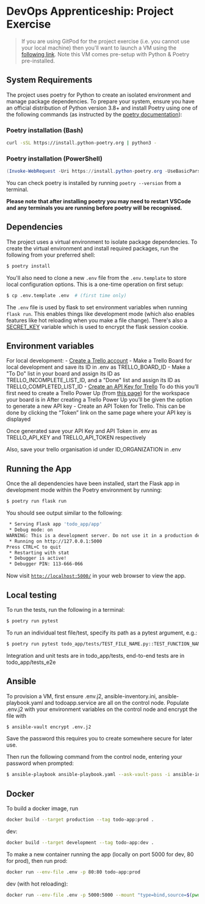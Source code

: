 # DevOps Apprenticeship: Project Exercise

> If you are using GitPod for the project exercise (i.e. you cannot use your local machine) then you'll want to launch a VM using the [following link](https://gitpod.io/#https://github.com/CorndelWithSoftwire/DevOps-Course-Starter). Note this VM comes pre-setup with Python & Poetry pre-installed.

## System Requirements

The project uses poetry for Python to create an isolated environment and manage package dependencies. To prepare your system, ensure you have an official distribution of Python version 3.8+ and install Poetry using one of the following commands (as instructed by the [poetry documentation](https://python-poetry.org/docs/#system-requirements)):

### Poetry installation (Bash)

```bash
curl -sSL https://install.python-poetry.org | python3 -
```

### Poetry installation (PowerShell)

```powershell
(Invoke-WebRequest -Uri https://install.python-poetry.org -UseBasicParsing).Content | py -
```

You can check poetry is installed by running `poetry --version` from a terminal.

**Please note that after installing poetry you may need to restart VSCode and any terminals you are running before poetry will be recognised.**

## Dependencies

The project uses a virtual environment to isolate package dependencies. To create the virtual environment and install required packages, run the following from your preferred shell:

```bash
$ poetry install
```

You'll also need to clone a new `.env` file from the `.env.template` to store local configuration options. This is a one-time operation on first setup:

```bash
$ cp .env.template .env  # (first time only)
```

The `.env` file is used by flask to set environment variables when running `flask run`. This enables things like development mode (which also enables features like hot reloading when you make a file change). There's also a [SECRET_KEY](https://flask.palletsprojects.com/en/2.3.x/config/#SECRET_KEY) variable which is used to encrypt the flask session cookie.

## Environment variables

For local development:
    - [Create a Trello account](https://trello.com/signup)
    - Make a Trello Board for local development and save its ID in .env as TRELLO_BOARD_ID
    - Make a "To Do" list in your board and assign its ID as TRELLO_INCOMPLETE_LIST_ID, and a "Done" list and assign its ID as TRELLO_COMPLETED_LIST_ID
    - [Create an API Key for Trello](https://developer.atlassian.com/cloud/trello/guides/rest-api/api-introduction/#managing-your-api-key)
        To do this you’ll first need to create a Trello Power Up (from [this page](https://trello.com/power-ups/admin)) for the workspace your board is in
        After creating a Trello Power Up you’ll be given the option to generate a new API key
    - Create an API Token for Trello.
        This can be done by clicking the “Token” link on the same page where your API key is displayed

Once generated save your API Key and API Token in .env as TRELLO_API_KEY and TRELLO_API_TOKEN respectively

Also, save your trello organisation id under ID_ORGANIZATION in .env

## Running the App

Once the all dependencies have been installed, start the Flask app in development mode within the Poetry environment by running:
```bash
$ poetry run flask run
```

You should see output similar to the following:
```bash
 * Serving Flask app 'todo_app/app'
 * Debug mode: on
WARNING: This is a development server. Do not use it in a production deployment. Use a production WSGI server instead.
 * Running on http://127.0.0.1:5000
Press CTRL+C to quit
 * Restarting with stat
 * Debugger is active!
 * Debugger PIN: 113-666-066
```
Now visit [`http://localhost:5000/`](http://localhost:5000/) in your web browser to view the app.

## Local testing
To run the tests, run the following in a terminal:
```bash
$ poetry run pytest
```

To run an individual test file/test, specify its path as a pytest argument, e.g.:
```bash
$ poetry run pytest todo_app/tests/TEST_FILE_NAME.py::TEST_FUNCTION_NAME
```
Integration and unit tests are in todo_app/tests, end-to-end tests are in todo_app/tests_e2e

## Ansible
To provision a VM, first ensure .env.j2, ansible-inventory.ini, ansible-playbook.yaml and todoapp.service are all on the control node. Populate .env.j2 with your environment variables on the control node and encrypt the file with 
```bash
$ ansible-vault encrypt .env.j2
```
Save the password this requires you to create somewhere secure for later use.

Then run the following command from the control node, entering your password when prompted:
```bash
$ ansible-playbook ansible-playbook.yaml --ask-vault-pass -i ansible-inventory.ini
```

## Docker
To build a docker image, run 
```bash
docker build --target production --tag todo-app:prod .
```

dev:
```bash
docker build --target development --tag todo-app:dev .
```

To make a new container running the app (locally on port 5000 for dev, 80 for prod), then run
prod:
```bash
docker run --env-file .env -p 80:80 todo-app:prod
```

dev (with hot reloading):
```bash
docker run --env-file .env -p 5000:5000 --mount "type=bind,source=$(pwd)/todo_app,target=/app/todo_app" todo-app:dev
```